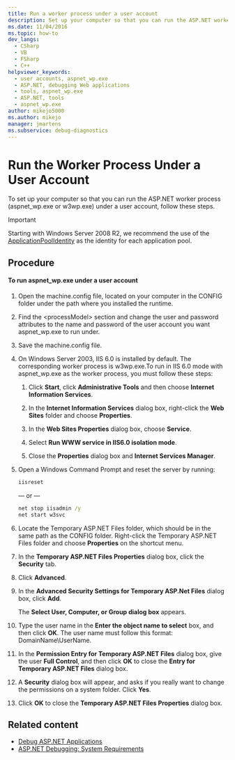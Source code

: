 ```yaml
---
title: Run a worker process under a user account
description: Set up your computer so that you can run the ASP.NET worker process (aspnet_wp.exe or w3wp.exe) under a user account in Visual Studio.
ms.date: 11/04/2016
ms.topic: how-to
dev_langs: 
  - CSharp
  - VB
  - FSharp
  - C++
helpviewer_keywords: 
  - user accounts, aspnet_wp.exe
  - ASP.NET, debugging Web applications
  - tools, aspnet_wp.exe
  - ASP.NET, tools
  - aspnet_wp.exe
author: mikejo5000
ms.author: mikejo
manager: jmartens
ms.subservice: debug-diagnostics
---
```

# Run the Worker Process Under a User Account

To set up your computer so that you can run the ASP.NET worker process (aspnet_wp.exe or w3wp.exe) under a user account, follow these steps.

 > [!IMPORTANT]
 > Starting with Windows Server 2008 R2, we recommend the use of the [ApplicationPoolIdentity](/iis/manage/configuring-security/application-pool-identities) as the identity for each application pool.

## Procedure

#### To run aspnet_wp.exe under a user account

1. Open the machine.config file, located on your computer in the CONFIG folder under the path where you installed the runtime.

2. Find the &lt;processModel&gt; section and change the user and password attributes to the name and password of the user account you want aspnet_wp.exe to run under.

3. Save the machine.config file.

4. On Windows Server 2003, IIS 6.0 is installed by default. The corresponding worker process is w3wp.exe.To run in IIS 6.0 mode with aspnet_wp.exe as the worker process, you must follow these steps:

   1. Click **Start**, click **Administrative Tools** and then choose **Internet Information Services**.

   2. In the **Internet Information Services** dialog box, right-click the **Web Sites** folder and choose **Properties**.

   3. In the **Web Sites Properties** dialog box, choose **Service**.

   4. Select **Run WWW service in IIS6.0 isolation mode**.

   5. Close the **Properties** dialog box and **Internet Services Manager**.

5. Open a Windows Command Prompt and reset the server by running:

   ```cmd
   iisreset
   ```

   — or —

   ```cmd
   net stop iisadmin /y
   net start w3svc
   ```

6. Locate the Temporary ASP.NET Files folder, which should be in the same path as the CONFIG folder. Right-click the Temporary ASP.NET Files folder and choose **Properties** on the shortcut menu.

7. In the **Temporary ASP.NET Files Properties** dialog box, click the **Security** tab.

8. Click **Advanced**.

9. In the **Advanced Security Settings for Temporary ASP.Net Files** dialog box, click **Add**.

    The **Select User, Computer, or Group dialog box** appears.

10. Type the user name in the **Enter the object name to select** box, and then click **OK**. The user name must follow this format: DomainName\UserName.

11. In the **Permission Entry for Temporary ASP.NET Files** dialog box, give the user **Full Control**, and then click **OK** to close the **Entry for Temporary ASP.NET Files** dialog box.

12. A **Security** dialog box will appear, and asks if you really want to change the permissions on a system folder. Click **Yes**.

13. Click **OK** to close the **Temporary ASP.NET Files Properties** dialog box.

## Related content
- [Debug ASP.NET Applications](../debugger/how-to-enable-debugging-for-aspnet-applications.md)
- [ASP.NET Debugging: System Requirements](../debugger/aspnet-debugging-system-requirements.md)
